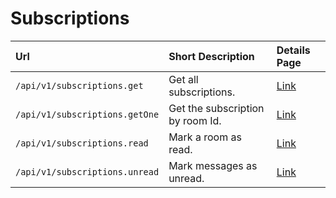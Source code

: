# Subscriptions

| Url | Short Description | Details Page |
| :--- | :--- | :--- |
| `/api/v1/subscriptions.get`     |  Get all subscriptions.             | [Link](get/)    |
| `/api/v1/subscriptions.getOne`  | Get the subscription by room Id.    | [Link](getone/) |
| `/api/v1/subscriptions.read`    | Mark a room as read.                | [Link](read/)   |
| `/api/v1/subscriptions.unread`  | Mark messages as unread.           | [Link](unread/)  |
